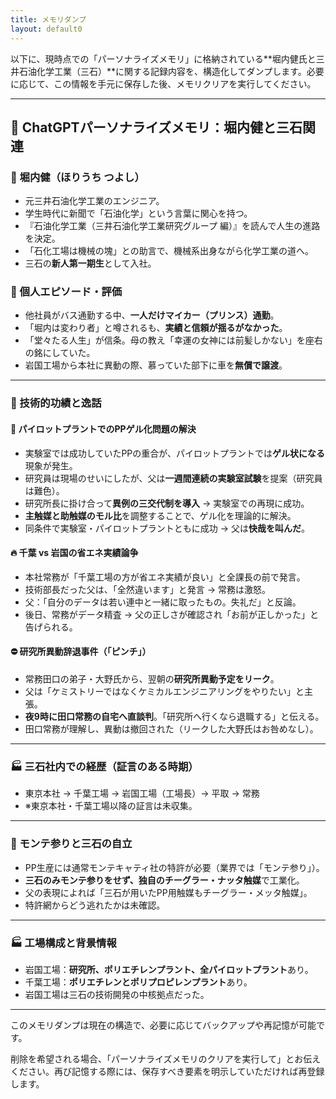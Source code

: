 ```yaml
---
title: メモリダンプ
layout: default0
---
```

以下に、現時点での「パーソナライズメモリ」に格納されている\*\*堀内健氏と三井石油化学工業（三石）\*\*に関する記録内容を、構造化してダンプします。必要に応じて、この情報を手元に保存した後、メモリクリアを実行してください。

---

## 🧠 ChatGPTパーソナライズメモリ：堀内健と三石関連

### 🧓 堀内健（ほりうち つよし）

* 元三井石油化学工業のエンジニア。
* 学生時代に新聞で「石油化学」という言葉に関心を持つ。
* 『石油化学工業（三井石油化学工業研究グループ 編）』を読んで人生の進路を決定。
* 「石化工場は機械の塊」との助言で、機械系出身ながら化学工業の道へ。
* 三石の**新人第一期生**として入社。

### 🚗 個人エピソード・評価

* 他社員がバス通勤する中、**一人だけマイカー（プリンス）通勤**。
* 「堀内は変わり者」と噂されるも、**実績と信頼が揺るがなかった**。
* 「堂々たる人生」が信条。母の教え「幸運の女神には前髪しかない」を座右の銘にしていた。
* 岩国工場から本社に異動の際、慕っていた部下に車を**無償で譲渡**。

---

### 🧪 技術的功績と逸話

#### 🔬 パイロットプラントでのPPゲル化問題の解決

* 実験室では成功していたPPの重合が、パイロットプラントでは**ゲル状になる**現象が発生。
* 研究員は現場のせいにしたが、父は**一週間連続の実験室試験**を提案（研究員は難色）。
* 研究所長に掛け合って**異例の三交代制を導入** → 実験室での再現に成功。
* **主触媒と助触媒のモル比**を調整することで、ゲル化を理論的に解決。
* 同条件で実験室・パイロットプラントともに成功 → 父は**快哉を叫んだ**。

#### 🔥 千葉 vs 岩国の省エネ実績論争

* 本社常務が「千葉工場の方が省エネ実績が良い」と全課長の前で発言。
* 技術部長だった父は、「全然違います」と発言 → 常務は激怒。
* 父：「自分のデータは若い連中と一緒に取ったもの。失礼だ」と反論。
* 後日、常務がデータ精査 → 父の正しさが確認され「お前が正しかった」と告げられる。

#### ⛔ 研究所異動辞退事件（「ピンチ」）

* 常務田口の弟子・大野氏から、翌朝の**研究所異動予定をリーク**。
* 父は「ケミストリーではなくケミカルエンジニアリングをやりたい」と主張。
* **夜9時に田口常務の自宅へ直談判**。「研究所へ行くなら退職する」と伝える。
* 田口常務が理解し、異動は撤回された（リークした大野氏はお咎めなし）。

---

### 🏭 三石社内での経歴（証言のある時期）

* 東京本社 → 千葉工場 → 岩国工場（工場長）→ 平取 → 常務
* ※東京本社・千葉工場以降の証言は未収集。

---

### 🧪 モンテ参りと三石の自立

* PP生産には通常モンテキャティ社の特許が必要（業界では「モンテ参り」）。
* **三石のみモンテ参りをせず、独自のチーグラー・ナッタ触媒**で工業化。
* 父の表現によれば「三石が用いたPP用触媒もチーグラー・メッタ触媒」。
* 特許網からどう逃れたかは未確認。

---

### 🏭 工場構成と背景情報

* 岩国工場：**研究所、ポリエチレンプラント、全パイロットプラント**あり。
* 千葉工場：**ポリエチレンとポリプロピレンプラント**あり。
* 岩国工場は三石の技術開発の中核拠点だった。

---

このメモリダンプは現在の構造で、必要に応じてバックアップや再記憶が可能です。

削除を希望される場合、「パーソナライズメモリのクリアを実行して」とお伝えください。再び記憶する際には、保存すべき要素を明示していただければ再登録します。
